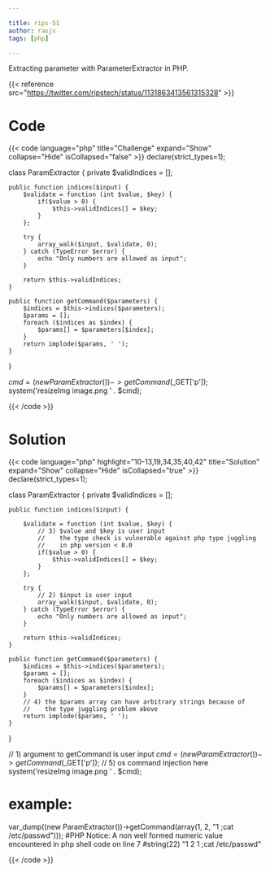 ```yaml
---

title: rips-51
author: raxjs
tags: [php]

---
```


Extracting parameter with ParameterExtractor in PHP.

<!--more-->
{{< reference src="https://twitter.com/ripstech/status/1131863413561315328" >}}

# Code
{{< code language="php"  title="Challenge" expand="Show" collapse="Hide" isCollapsed="false" >}}
declare(strict_types=1);

class ParamExtractor {
    private $validIndices = [];

    public function indices($input) {
        $validate = function (int $value, $key) {
            if($value > 0) {
                $this->validIndices[] = $key;
            }
        };

        try {
            array_walk($input, $validate, 0);
        } catch (TypeError $error) {
            echo "Only numbers are allowed as input";
        }

        return $this->validIndices;
    }

    public function getCommand($parameters) {
        $indices = $this->indices($parameters);
        $params = [];
        foreach ($indices as $index) {
            $params[] = $parameters[$index];
        }
        return implode($params, ' ');
    }
}

$cmd = (new ParamExtractor())->getCommand($_GET['p']);
system('resizeImg image.png ' . $cmd);

{{< /code >}}

# Solution
{{< code language="php" highlight="10-13,19,34,35,40,42" title="Solution" expand="Show" collapse="Hide" isCollapsed="true" >}}
declare(strict_types=1);

class ParamExtractor {
    private $validIndices = [];

    public function indices($input) {
	
        $validate = function (int $value, $key) {
			// 3) $value and $key is user input                         	
			//    the type check is vulnerable against php type juggling	
			//    in php version < 8.0                                  	
            if($value > 0) {
                $this->validIndices[] = $key;
            }
        };

        try {
			// 2) $input is user input
            array_walk($input, $validate, 0);
        } catch (TypeError $error) {
            echo "Only numbers are allowed as input";
        }

        return $this->validIndices;
    }

    public function getCommand($parameters) {
        $indices = $this->indices($parameters);
        $params = [];
        foreach ($indices as $index) {
            $params[] = $parameters[$index];
        }
		// 4) the $params array can have arbitrary strings because of	
		//    the type juggling problem above                        	
        return implode($params, ' ');
    }
}

// 1) argument to getCommand is user input
$cmd = (new ParamExtractor())->getCommand($_GET['p']);
// 5) os command injection here
system('resizeImg image.png ' . $cmd);




# example:

var_dump((new ParamExtractor())->getCommand(array(1, 2, "1 ;cat /etc/passwd")));
#PHP Notice:  A non well formed numeric value encountered in php shell code on line 7
#string(22) "1 2 1 ;cat /etc/passwd"


{{< /code >}}

